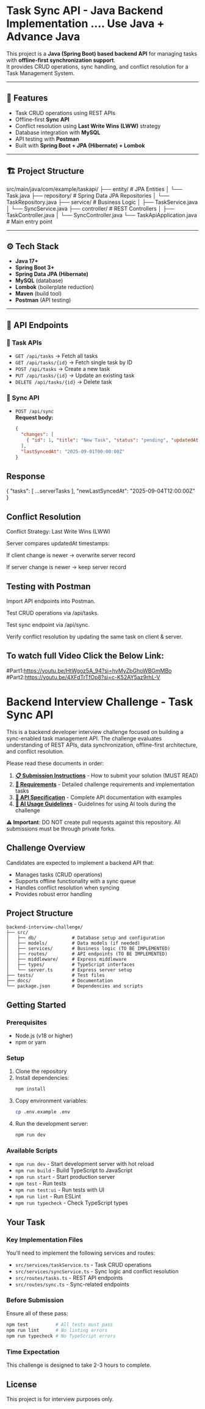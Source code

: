 # Task Sync API - Java Backend Implementation  .... Use Java  + Advance Java

This project is a **Java (Spring Boot) based backend API** for managing tasks with **offline-first synchronization support**.  
It provides CRUD operations, sync handling, and conflict resolution for a Task Management System.

---

## 🚀 Features
- Task CRUD operations using REST APIs
- Offline-first **Sync API**
- Conflict resolution using **Last Write Wins (LWW)** strategy
- Database integration with **MySQL**
- API testing with **Postman**
- Built with **Spring Boot + JPA (Hibernate) + Lombok**

---

## 🏗️ Project Structure

src/main/java/com/example/taskapi/
├── entity/ # JPA Entities
│ └── Task.java
├── repository/ # Spring Data JPA Repositories
│ └── TaskRepository.java
├── service/ # Business Logic
│ ├── TaskService.java
│ └── SyncService.java
├── controller/ # REST Controllers
│ ├── TaskController.java
│ └── SyncController.java
└── TaskApiApplication.java # Main entry point


---

## ⚙️ Tech Stack
- **Java 17+**
- **Spring Boot 3+**
- **Spring Data JPA (Hibernate)**
- **MySQL** (database)
- **Lombok** (boilerplate reduction)
- **Maven** (build tool)
- **Postman** (API testing)

---

## 🔑 API Endpoints

### 📌 Task APIs
- `GET /api/tasks` → Fetch all tasks
- `GET /api/tasks/{id}` → Fetch single task by ID
- `POST /api/tasks` → Create a new task
- `PUT /api/tasks/{id}` → Update an existing task
- `DELETE /api/tasks/{id}` → Delete task

### 🔄 Sync API
- `POST /api/sync`  
  **Request body:**
  ```json
  {
    "changes": [
      { "id": 1, "title": "New Task", "status": "pending", "updatedAt": "2025-09-04T10:00:00Z" }
    ],
    "lastSyncedAt": "2025-09-01T00:00:00Z"
  }
## Response 
{
  "tasks": [ ...serverTasks ],
  "newLastSyncedAt": "2025-09-04T12:00:00Z"
}
## Conflict Resolution

Conflict Strategy: Last Write Wins (LWW)

Server compares updatedAt timestamps:

If client change is newer → overwrite server record

If server change is newer → keep server record

## Testing with Postman

Import API endpoints into Postman.

Test CRUD operations via /api/tasks.

Test sync endpoint via /api/sync.

Verify conflict resolution by updating the same task on client & server.



## To watch full Video Click the Below Link:
#Part1:https://youtu.be/HtWgoz5A_94?si=hvMyZbGhoWBGmMBo
#Part2:https://youtu.be/4XFdTrTfOp8?si=c-K52AY5az9rhL-V



# Backend Interview Challenge - Task Sync API

This is a backend developer interview challenge focused on building a sync-enabled task management API. The challenge evaluates understanding of REST APIs, data synchronization, offline-first architecture, and conflict resolution.






Please read these documents in order:

1. **[📋 Submission Instructions](./docs/SUBMISSION_INSTRUCTIONS.md)** - How to submit your solution (MUST READ)
2. **[📝 Requirements](./docs/REQUIREMENTS.md)** - Detailed challenge requirements and implementation tasks
3. **[🔌 API Specification](./docs/API_SPEC.md)** - Complete API documentation with examples
4. **[🤖 AI Usage Guidelines](./docs/AI_GUIDELINES.md)** - Guidelines for using AI tools during the challenge

**⚠️ Important**: DO NOT create pull requests against this repository. All submissions must be through private forks.

## Challenge Overview

Candidates are expected to implement a backend API that:
- Manages tasks (CRUD operations)
- Supports offline functionality with a sync queue
- Handles conflict resolution when syncing
- Provides robust error handling

## Project Structure

```
backend-interview-challenge/
├── src/
│   ├── db/             # Database setup and configuration
│   ├── models/         # Data models (if needed)
│   ├── services/       # Business logic (TO BE IMPLEMENTED)
│   ├── routes/         # API endpoints (TO BE IMPLEMENTED)
│   ├── middleware/     # Express middleware
│   ├── types/          # TypeScript interfaces
│   └── server.ts       # Express server setup
├── tests/              # Test files
├── docs/               # Documentation
└── package.json        # Dependencies and scripts
```

## Getting Started

### Prerequisites
- Node.js (v18 or higher)
- npm or yarn

### Setup
1. Clone the repository
2. Install dependencies:
   ```bash
   npm install
   ```
3. Copy environment variables:
   ```bash
   cp .env.example .env
   ```
4. Run the development server:
   ```bash
   npm run dev
   ```

### Available Scripts

- `npm run dev` - Start development server with hot reload
- `npm run build` - Build TypeScript to JavaScript
- `npm run start` - Start production server
- `npm test` - Run tests
- `npm run test:ui` - Run tests with UI
- `npm run lint` - Run ESLint
- `npm run typecheck` - Check TypeScript types

## Your Task

### Key Implementation Files

You'll need to implement the following services and routes:

- `src/services/taskService.ts` - Task CRUD operations
- `src/services/syncService.ts` - Sync logic and conflict resolution  
- `src/routes/tasks.ts` - REST API endpoints
- `src/routes/sync.ts` - Sync-related endpoints

### Before Submission

Ensure all of these pass:
```bash
npm test          # All tests must pass
npm run lint      # No linting errors
npm run typecheck # No TypeScript errors
```

### Time Expectation

This challenge is designed to take 2-3 hours to complete.

## License

This project is for interview purposes only.
